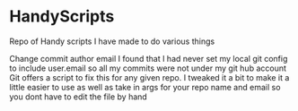 # HandyScripts
Repo of Handy scripts I have made to do various things

Change commit author email
I found that I had never set my local git config to include user.email so all my commits were not under my git hub account
Git offers a script to fix this for any given repo. I tweaked it a bit to make it a little easier to use as well as take in args for your repo name and email so you dont have to edit the file by hand
